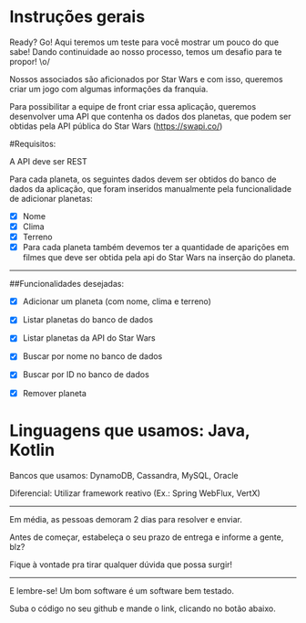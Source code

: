 # Instruções gerais
Ready? Go! Aqui teremos um teste para você mostrar um pouco do que sabe!
Dando continuidade ao nosso processo, temos um desafio para te propor! \o/



Nossos associados são aficionados por Star Wars e com isso, queremos criar um jogo com algumas informações da franquia.

Para possibilitar a equipe de front criar essa aplicação, queremos desenvolver uma API que contenha os dados dos planetas, que podem ser obtidas pela API pública do Star Wars (https://swapi.co/)

#Requisitos:

A API deve ser REST

Para cada planeta, os seguintes dados devem ser obtidos do banco de dados da aplicação, que foram inseridos manualmente pela funcionalidade de adicionar planetas:
- [x] Nome
- [x] Clima
- [x] Terreno
- [x] Para cada planeta também devemos ter a quantidade de aparições em filmes que deve ser obtida pela api do Star Wars na inserção do planeta.
----------------
##Funcionalidades desejadas:

- [x] Adicionar um planeta (com nome, clima e terreno)
- [x] Listar planetas do banco de dados
- [x] Listar planetas da API do Star Wars
- [x] Buscar por nome no banco de dados
- [x] Buscar por ID no banco de dados
- [x] Remover planeta


# Linguagens que usamos: Java, Kotlin

Bancos que usamos: DynamoDB, Cassandra, MySQL, Oracle

Diferencial: Utilizar framework reativo (Ex.: Spring WebFlux, VertX)


----------------

Em média, as pessoas demoram 2 dias para resolver e enviar.

Antes de começar, estabeleça o seu prazo de entrega e informe a gente, blz?

Fique à vontade pra tirar qualquer dúvida que possa surgir!

----------------

E lembre-se! Um bom software é um software bem testado.

Suba o código no seu github e mande o link, clicando no botão abaixo.